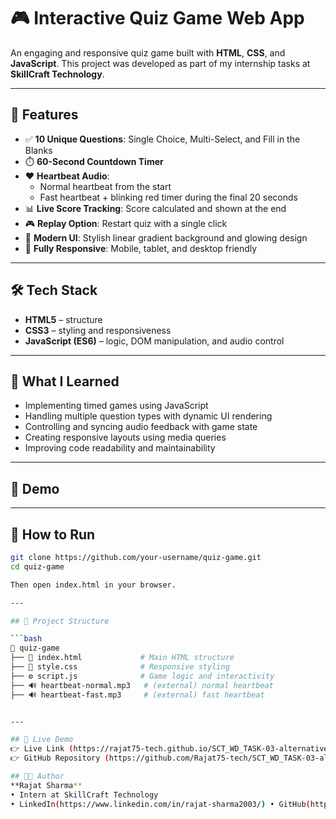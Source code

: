 # 🎮 Interactive Quiz Game Web App

An engaging and responsive quiz game built with **HTML**, **CSS**, and **JavaScript**. This project was developed as part of my internship tasks at **SkillCraft Technology**.

---

## 📌 Features

- ✅ **10 Unique Questions**: Single Choice, Multi-Select, and Fill in the Blanks
- ⏱️ **60-Second Countdown Timer**
- ❤️ **Heartbeat Audio**:
  - Normal heartbeat from the start
  - Fast heartbeat + blinking red timer during the final 20 seconds
- 📊 **Live Score Tracking**: Score calculated and shown at the end
- 🎮 **Replay Option**: Restart quiz with a single click
- 🎨 **Modern UI**: Stylish linear gradient background and glowing design
- 📱 **Fully Responsive**: Mobile, tablet, and desktop friendly

---

## 🛠️ Tech Stack

- **HTML5** – structure  
- **CSS3** – styling and responsiveness  
- **JavaScript (ES6)** – logic, DOM manipulation, and audio control

---

## 🧠 What I Learned

- Implementing timed games using JavaScript
- Handling multiple question types with dynamic UI rendering
- Controlling and syncing audio feedback with game state
- Creating responsive layouts using media queries
- Improving code readability and maintainability

---

## 📸 Demo

<!-- Optional: Add a real screenshot here -->

---

## 🚀 How to Run

```bash
git clone https://github.com/your-username/quiz-game.git
cd quiz-game

Then open index.html in your browser.

---

## 📂 Project Structure

```bash
📁 quiz-game
├── 📄 index.html             # Main HTML structure
├── 🎨 style.css              # Responsive styling
├── ⚙️ script.js              # Game logic and interactivity
├── 🔊 heartbeat-normal.mp3   # (external) normal heartbeat
├── 🔊 heartbeat-fast.mp3     # (external) fast heartbeat


---

## 🔗 Live Demo
👉 Live Link (https://rajat75-tech.github.io/SCT_WD_TASK-03-alternative/)
👉 GitHub Repository (https://github.com/Rajat75-tech/SCT_WD_TASK-03-alternative)

## 👨‍💻 Author
**Rajat Sharma**
• Intern at SkillCraft Technology
• LinkedIn(https://www.linkedin.com/in/rajat-sharma2003/) • GitHub(https://github.com/Rajat75-tech)
